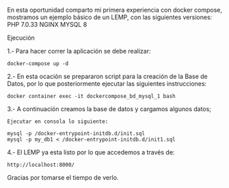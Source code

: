 En esta oportunidad comparto mi primera experiencia con docker compose, mostramos un ejemplo básico de un LEMP, con las siguientes versiones:
    PHP 7.0.33
    NGINX 
    MYSQL 8

Ejecución

1.- Para hacer correr la aplicación se debe realizar:

    docker-compose up -d

2.- En esta ocación se prepararon script para la creación de la Base de Datos, por lo que posteriormente ejecutar las siguientes instrucciones:

    docker container exec -it dockercompose_bd_mysql_1 bash

3.- A continuación creamos la base de datos y cargamos algunos datos;

    Ejecutar en consola lo siguiente:

    mysql -p /docker-entrypoint-initdb.d/init.sql
    mysql -p my_db1 < /docker-entrypoint-initdb.d/init1.sql

4.- El LEMP ya esta listo por lo que accedemos a través de:
    
    http://localhost:8000/

Gracias por tomarse el tiempo de verlo.